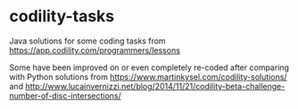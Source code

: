 # codility-tasks
Java solutions for some coding tasks from https://app.codility.com/programmers/lessons

Some have been improved on or even completely re-coded after comparing with Python solutions from 
https://www.martinkysel.com/codility-solutions/ and
http://www.lucainvernizzi.net/blog/2014/11/21/codility-beta-challenge-number-of-disc-intersections/
